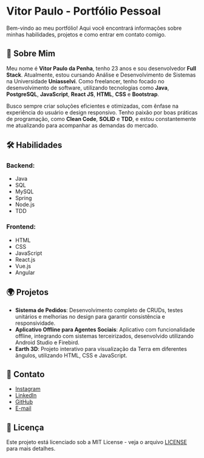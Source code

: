
# Vitor Paulo - Portfólio Pessoal

Bem-vindo ao meu portfólio! Aqui você encontrará informações sobre minhas habilidades, projetos e como entrar em contato comigo.

## 🚀 Sobre Mim

Meu nome é **Vitor Paulo da Penha**, tenho 23 anos e sou desenvolvedor **Full Stack**. Atualmente, estou cursando Análise e Desenvolvimento de Sistemas na Universidade **Uniasselvi**. Como freelancer, tenho focado no desenvolvimento de software, utilizando tecnologias como **Java**, **PostgreSQL**, **JavaScript**, **React JS**, **HTML**, **CSS** e **Bootstrap**. 

Busco sempre criar soluções eficientes e otimizadas, com ênfase na experiência do usuário e design responsivo. Tenho paixão por boas práticas de programação, como **Clean Code**, **SOLID** e **TDD**, e estou constantemente me atualizando para acompanhar as demandas do mercado.

## 🛠 Habilidades

### Backend:
- Java
- SQL
- MySQL
- Spring
- Node.js
- TDD

### Frontend:
- HTML
- CSS
- JavaScript
- React.js
- Vue.js
- Angular

## 🌍 Projetos

- **Sistema de Pedidos**: Desenvolvimento completo de CRUDs, testes unitários e melhorias no design para garantir consistência e responsividade.
- **Aplicativo Offline para Agentes Sociais**: Aplicativo com funcionalidade offline, integrando com sistemas terceirizados, desenvolvido utilizando Android Studio e Firebird.
- **Earth 3D**: Projeto interativo para visualização da Terra em diferentes ângulos, utilizando HTML, CSS e JavaScript.

## 💬 Contato

- [Instagram](https://www.instagram.com/vitorpaulo_027/profilecard/?igsh=dWU3Zjl5YTk2a3cx)
- [LinkedIn](https://www.linkedin.com/in/vitor-paulo-da-penha/)
- [GitHub](https://github.com/vitorpaulo-dapenha)
- [E-mail](mailto:vitorpaulodapenha03@gmail.com)

## 📜 Licença

Este projeto está licenciado sob a MIT License - veja o arquivo [LICENSE](LICENSE) para mais detalhes.
